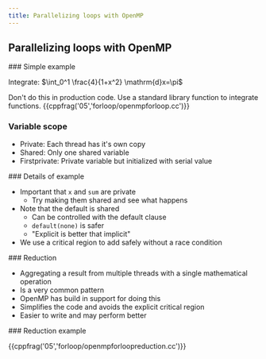 ```yaml
---
title: Parallelizing loops with OpenMP
---
```


## Parallelizing loops with OpenMP


### Simple example


Integrate: 
$\int_0^1 \frac{4}{1+x^2} \mathrm{d}x=\pi$

Don't do this in production code. Use a standard library function to integrate functions.
{{cppfrag('05','forloop/openmpforloop.cc')}}


### Variable scope

* Private: Each thread has it's own copy
* Shared: Only one shared variable
* Firstprivate: Private variable but initialized with serial value

### Details of example

* Important that `x` and `sum` are private
    - Try making them shared and see what happens
* Note that the default is shared
    - Can be controlled with the default clause
    - `default(none)` is safer
    - "Explicit is better that implicit"
* We use a critical region to add safely without a race condition

### Reduction

* Aggregating a result from multiple threads with a single mathematical operation
* Is a very common pattern
* OpenMP has build in support for doing this
* Simplifies the code and avoids the explicit critical region
* Easier to write and may perform better    

### Reduction example

{{cppfrag('05','forloop/openmpforloopreduction.cc')}}
